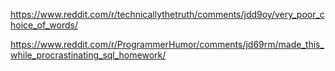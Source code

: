 https://www.reddit.com/r/technicallythetruth/comments/jdd9oy/very_poor_choice_of_words/


https://www.reddit.com/r/ProgrammerHumor/comments/jd69rm/made_this_while_procrastinating_sql_homework/
